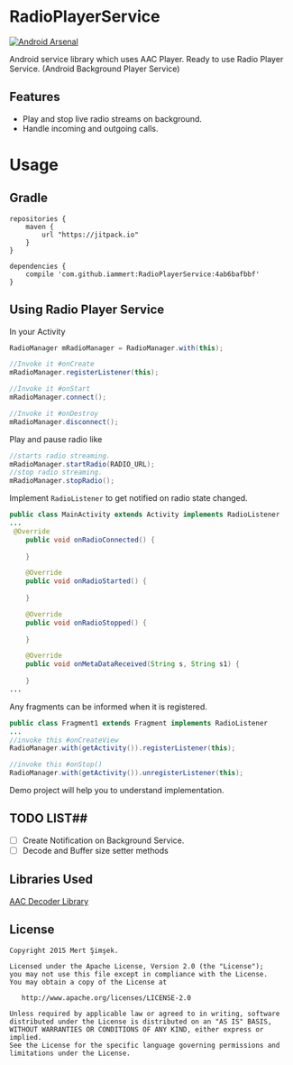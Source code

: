 # RadioPlayerService
[![Android Arsenal](https://img.shields.io/badge/Android%20Arsenal-RadioPlayerService-green.svg?style=flat)](http://android-arsenal.com/details/1/2168)

Android service library which uses AAC Player. Ready to use Radio Player Service. (Android Background Player Service)

## Features ##
- Play and stop live radio streams on background.
- Handle incoming and outgoing calls.

# Usage #

## Gradle ##
```
repositories {
    maven {
        url "https://jitpack.io"
    }
}
```

```
dependencies {
    compile 'com.github.iammert:RadioPlayerService:4ab6bafbbf'
}
```

## Using Radio Player Service ##

In your Activity

```java
RadioManager mRadioManager = RadioManager.with(this);
```
```java
//Invoke it #onCreate
mRadioManager.registerListener(this);
```
```java
//Invoke it #onStart
mRadioManager.connect();
```
```java
//Invoke it #onDestroy
mRadioManager.disconnect();
```

Play and pause radio like 
```java
//starts radio streaming.
mRadioManager.startRadio(RADIO_URL);
//stop radio streaming.
mRadioManager.stopRadio();
```
Implement `RadioListener` to get notified on radio state changed.
```java
public class MainActivity extends Activity implements RadioListener
...
 @Override
    public void onRadioConnected() {
        
    }

    @Override
    public void onRadioStarted() {
        
    }

    @Override
    public void onRadioStopped() {
        
    }

    @Override
    public void onMetaDataReceived(String s, String s1) {
        
    }
...
```
Any fragments can be informed when it is registered.

```java
public class Fragment1 extends Fragment implements RadioListener
...
//invoke this #onCreateView
RadioManager.with(getActivity()).registerListener(this);

//invoke this #onStop()
RadioManager.with(getActivity()).unregisterListener(this);

```




Demo project will help you to understand implementation.

## TODO LIST##

* [ ] Create Notification on Background Service.
* [ ] Decode and Buffer size setter methods

## Libraries Used ##

[AAC Decoder Library](https://github.com/vbartacek/aacdecoder-android)


License
--------


    Copyright 2015 Mert Şimşek.

    Licensed under the Apache License, Version 2.0 (the "License");
    you may not use this file except in compliance with the License.
    You may obtain a copy of the License at

       http://www.apache.org/licenses/LICENSE-2.0

    Unless required by applicable law or agreed to in writing, software
    distributed under the License is distributed on an "AS IS" BASIS,
    WITHOUT WARRANTIES OR CONDITIONS OF ANY KIND, either express or implied.
    See the License for the specific language governing permissions and
    limitations under the License.


